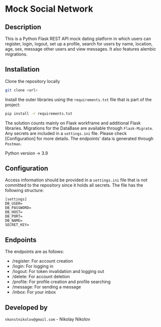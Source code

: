 # Mock Social Network

## Description

This is a Python Flask REST API mock dating platform in which users can register, login, logout, set up a profile, search
for users by name, location, age, sex, message other users and view messages. It also features alembic migrations.

## Installation

Clone the repository locally
````bash
git clone <url>
````
Install the outer libraries using the `requirements.txt` file that is part of the project:
````bash
pip install -r requirements.txt
````
The solution counts mainly on Flask workframe and additional Flask libraries. Migrations for the DataBase are available through `Flask-Migrate`.
Any secrets are included in a `settings.ini` file. Please check [Configuration] for more details.
The endpoints' data is generated through `Postman`.

Python version -> 3.9

## Configuration

Access information should be provided in a `settings.ini` file that is not committed to the repository since it holds all secrets.
The file has the following structure:

````
[settings]
DB_USER=
DB_PASSWORD=
DB_HOST=
DB_PORT=
DB_NAME=
SECRET_KEY=
````

## Endpoints

The endpoints are as follows:

* /register: For account creation
* /login: For logging in
* /logout: For token invalidation and logging out
* /delete: For account deletion
* /profile: For profile creation and profile searching
* /message: For sending a message
* /inbox: For your inbox

## Developed by
`nkonstnikolov@gmail.com` - Nikolay Nikolov